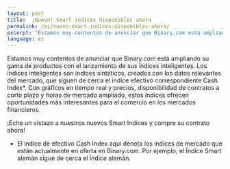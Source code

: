 ```yaml
---
layout: post
title:  ¡Nuevo! Smart indices disponibles ahora
permalink: /es/nuevo-smart-indices-disponibles-ahora/
excerpt: "Estamos muy contentos de anunciar que Binary.com está ampliando su gama de productos con el lanzamiento de sus índices inteligentes. Los índices inteligentes son índices..."
language: es
---
```


Estamos muy contentos de anunciar que Binary.com está ampliando su gama de productos con el lanzamiento de sus índices inteligentes. Los índices inteligentes son índices sintéticos, creados con los datos relevantes del mercado, que siguen de cerca el índice efectivo correspondiente Cash Index*. Con gráficos en tiempo real y precios, disponibilidad de contratos a corto plazo y horas de mercado ampliado, estos índices ofrecen oportunidades más interesantes para el comercio en los mercados financieros.

¡Eche un vistazo a nuestros nuevos Smart Indices y compre su contrato ahora!

* El índice de efectivo Cash Index aquí denota los índices de mercado que están actualmente en oferta en Binary.com. Por ejemplo, el Índice Smart alemán sigue de cerca el Índice alemán.
